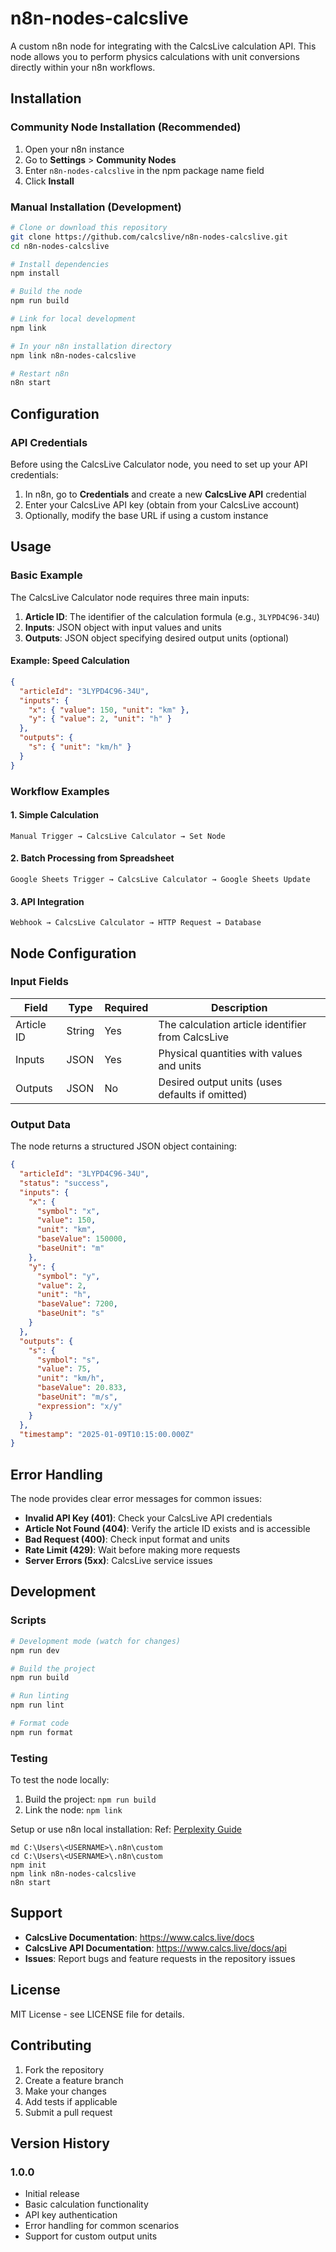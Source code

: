 # n8n-nodes-calcslive

A custom n8n node for integrating with the CalcsLive calculation API. This node allows you to perform physics calculations with unit conversions directly within your n8n workflows.

## Installation

### Community Node Installation (Recommended)
1. Open your n8n instance
2. Go to **Settings** > **Community Nodes**
3. Enter `n8n-nodes-calcslive` in the npm package name field
4. Click **Install**

### Manual Installation (Development)
```bash
# Clone or download this repository
git clone https://github.com/calcslive/n8n-nodes-calcslive.git
cd n8n-nodes-calcslive

# Install dependencies
npm install

# Build the node
npm run build

# Link for local development
npm link

# In your n8n installation directory
npm link n8n-nodes-calcslive

# Restart n8n
n8n start
```

## Configuration

### API Credentials
Before using the CalcsLive Calculator node, you need to set up your API credentials:

1. In n8n, go to **Credentials** and create a new **CalcsLive API** credential
2. Enter your CalcsLive API key (obtain from your CalcsLive account)
3. Optionally, modify the base URL if using a custom instance

## Usage

### Basic Example
The CalcsLive Calculator node requires three main inputs:

1. **Article ID**: The identifier of the calculation formula (e.g., `3LYPD4C96-34U`)
2. **Inputs**: JSON object with input values and units
3. **Outputs**: JSON object specifying desired output units (optional)

#### Example: Speed Calculation
```json
{
  "articleId": "3LYPD4C96-34U",
  "inputs": {
    "x": { "value": 150, "unit": "km" },
    "y": { "value": 2, "unit": "h" }
  },
  "outputs": {
    "s": { "unit": "km/h" }
  }
}
```

### Workflow Examples

#### 1. Simple Calculation
```
Manual Trigger → CalcsLive Calculator → Set Node
```

#### 2. Batch Processing from Spreadsheet
```
Google Sheets Trigger → CalcsLive Calculator → Google Sheets Update
```

#### 3. API Integration
```
Webhook → CalcsLive Calculator → HTTP Request → Database
```

## Node Configuration

### Input Fields

| Field | Type | Required | Description |
|-------|------|----------|-------------|
| Article ID | String | Yes | The calculation article identifier from CalcsLive |
| Inputs | JSON | Yes | Physical quantities with values and units |
| Outputs | JSON | No | Desired output units (uses defaults if omitted) |

### Output Data

The node returns a structured JSON object containing:

```json
{
  "articleId": "3LYPD4C96-34U",
  "status": "success",
  "inputs": {
    "x": {
      "symbol": "x",
      "value": 150,
      "unit": "km",
      "baseValue": 150000,
      "baseUnit": "m"
    },
    "y": {
      "symbol": "y", 
      "value": 2,
      "unit": "h",
      "baseValue": 7200,
      "baseUnit": "s"
    }
  },
  "outputs": {
    "s": {
      "symbol": "s",
      "value": 75,
      "unit": "km/h",
      "baseValue": 20.833,
      "baseUnit": "m/s",
      "expression": "x/y"
    }
  },
  "timestamp": "2025-01-09T10:15:00.000Z"
}
```

## Error Handling

The node provides clear error messages for common issues:

- **Invalid API Key (401)**: Check your CalcsLive API credentials
- **Article Not Found (404)**: Verify the article ID exists and is accessible
- **Bad Request (400)**: Check input format and units
- **Rate Limit (429)**: Wait before making more requests
- **Server Errors (5xx)**: CalcsLive service issues

## Development

### Scripts
```bash
# Development mode (watch for changes)
npm run dev

# Build the project
npm run build

# Run linting
npm run lint

# Format code
npm run format
```

### Testing
To test the node locally:

1. Build the project: `npm run build`
2. Link the node: `npm link`

Setup or use n8n local installation:
Ref: [Perplexity Guide](https://www.perplexity.ai/search/on-a-windows-pc-where-is-local-0AB16oB3RHKjwGg2._fsdA)
```text
md C:\Users\<USERNAME>\.n8n\custom
cd C:\Users\<USERNAME>\.n8n\custom
npm init
npm link n8n-nodes-calcslive
n8n start
```

## Support

- **CalcsLive Documentation**: https://www.calcs.live/docs
- **CalcsLive API Documentation**: https://www.calcs.live/docs/api
- **Issues**: Report bugs and feature requests in the repository issues

## License

MIT License - see LICENSE file for details.

## Contributing

1. Fork the repository
2. Create a feature branch
3. Make your changes
4. Add tests if applicable
5. Submit a pull request

## Version History

### 1.0.0
- Initial release
- Basic calculation functionality
- API key authentication
- Error handling for common scenarios
- Support for custom output units